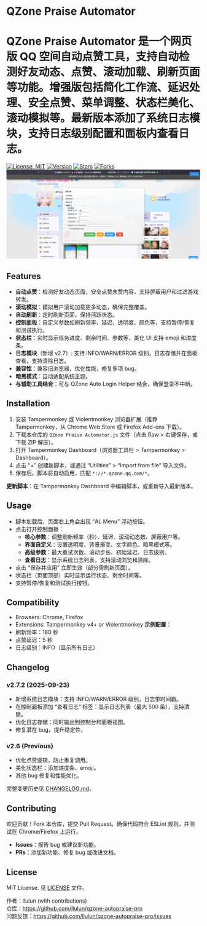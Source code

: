 # QZone Praise Automator

QZone Praise Automator 是一个网页版 QQ 空间自动点赞工具，支持自动检测好友动态、点赞、滚动加载、刷新页面等功能。增强版包括简化工作流、延迟处理、安全点赞、菜单调整、状态栏美化、滚动模拟等。最新版本添加了系统日志模块，支持日志级别配置和面板内查看日志。
=======

[![License: MIT](https://img.shields.io/badge/License-MIT-yellow.svg)](https://opensource.org/licenses/MIT)
[![Version](https://img.shields.io/badge/Version-2.7.2-blue.svg)](https://github.com/llulun/qzone-autopraise-pro/releases/tag/v2.7.2)
[![Stars](https://img.shields.io/github/stars/llulun/qzone-autopraise-pro)](https://github.com/llulun/qzone-autopraise-pro/stargazers)
[![Forks](https://img.shields.io/github/forks/llulun/qzone-autopraise-pro)](https://github.com/llulun/qzone-autopraise-pro/network/members)
![Control Panel](docs/control-panel.png)
## Features

- **自动点赞**：检测好友动态页面，安全点赞未赞内容，支持屏蔽用户和过滤游戏转发。
- **滚动模拟**：模拟用户滚动加载更多动态，确保完整覆盖。
- **自动刷新**：定时刷新页面，保持活跃状态。
- **控制面板**：自定义参数如刷新频率、延迟、透明度、颜色等，支持暂停/恢复和测试执行。
- **状态栏**：实时显示任务进度、剩余时间、参数等，美化 UI 支持 emoji 和进度条。
- **日志模块**（新增 v2.7）: 支持 INFO/WARN/ERROR 级别，日志存储并在面板查看，支持清除日志。
- **兼容性**：兼容旧浏览器，优化性能，修复多项 bug。
- **暗黑模式**：自动适配系统主题。
- **与辅助工具结合**：可与 QZone Auto Login Helper 结合，确保登录不中断。

## Installation

1. 安装 Tampermonkey 或 Violentmonkey 浏览器扩展（推荐 Tampermonkey，从 Chrome Web Store 或 Firefox Add-ons 下载）。
2. 下载本仓库的 `QZone Praise Automator.js` 文件（点击 Raw > 右键保存，或下载 ZIP 解压）。
3. 打开 Tampermonkey Dashboard（浏览器工具栏 > Tampermonkey > Dashboard）。
4. 点击 “+” 创建新脚本，或通过 “Utilities” > “Import from file” 导入文件。
5. 保存后，脚本将自动启用，匹配 `*://*.qzone.qq.com/*`。

**更新脚本**：在 Tampermonkey Dashboard 中编辑脚本，或重新导入最新版本。

## Usage

- 脚本加载后，页面右上角会出现 “AL Menu” 浮动按钮。
- 点击打开控制面板：
  - **核心参数**：调整刷新频率（秒）、延迟、滚动动态数、屏蔽用户等。
  - **界面自定义**：设置透明度、背景渐变、文字颜色、暗黑模式等。
  - **高级参数**：最大重试次数、滚动步长、初始延迟、日志级别。
  - **查看日志**：显示系统日志列表，支持滚动浏览和清除。
- 点击 “保存并应用” 立即生效（部分需刷新页面）。
- 状态栏（页面顶部）实时显示运行状态、剩余时间等。
- 支持暂停/恢复和测试执行按钮。
## Compatibility
- Browsers: Chrome, Firefox
- Extensions: Tampermonkey v4+ or Violentmonkey
**示例配置**：
- 刷新频率：180 秒
- 点赞延迟：5 秒
- 日志级别：INFO（显示所有日志）

## Changelog

### v2.7.2 (2025-09-23)
- 新增系统日志模块：支持 INFO/WARN/ERROR 级别，日志带时间戳。
- 在控制面板添加 “查看日志” 标签：显示日志列表（最大 500 条），支持清除。
- 优化日志存储：同时输出到控制台和面板视图。
- 修复潜在 bug，提升稳定性。

### v2.6 (Previous)
- 优化点赞逻辑，防止重复调用。
- 美化状态栏：添加进度条、emoji。
- 其他 bug 修复和性能优化。

完整变更历史见 [CHANGELOG.md](CHANGELOG.md)。

## Contributing

欢迎贡献！Fork 本仓库，提交 Pull Request。确保代码符合 ESLint 规则，并测试在 Chrome/Firefox 上运行。

- **Issues**：报告 bug 或建议新功能。
- **PRs**：添加新功能、修复 bug 或改进文档。

## License

MIT License. 见 [LICENSE](LICENSE) 文件。

作者：llulun (with contributions)  
仓库：https://github.com/llulun/qzone-autopraise-pro  
问题反馈：https://github.com/llulun/qzone-autopraise-pro/issues
